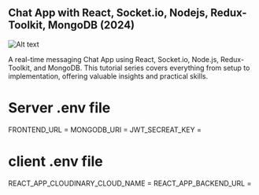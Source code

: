 ﻿## Chat App with React, Socket.io, Nodejs, Redux-Toolkit, MongoDB (2024)

![Alt text](Full%20Stack%20Chat%20App.png?raw=true "Title")

A real-time messaging Chat App using React, Socket.io, Node.js, Redux-Toolkit, and MongoDB. This tutorial series covers everything from setup to implementation, offering valuable insights and practical skills. 

# Server .env file

FRONTEND_URL = <Frontend URL>
MONGODB_URI  = <Mongodb URI>
JWT_SECREAT_KEY = <JWT Secreat Key>

# client .env file

REACT_APP_CLOUDINARY_CLOUD_NAME = <Cloudinary cloud name>
REACT_APP_BACKEND_URL = <Backend URL>






